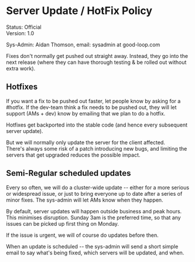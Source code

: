 # Server Update / HotFix Policy

Status: Official  
Version: 1.0

Sys-Admin: Aidan Thomson, email: <span class='email' data-name='sysadmin' data-domain='good-loop.com'>sysadmin at good-loop.com</span>

Fixes don't normally get pushed out straight away. Instead, they go into the next release (where they can have thorough testing & be rolled out without extra work).

## Hotfixes

If you want a fix to be pushed out faster, let people know by asking for a #hotfix.
If the dev-team think a fix needs to be pushed out, they will let support (AMs + dev) know by emailing that we plan to do a hotfix.

Hotfixes get backported into the stable code (and hence every subsequent server update).

But we will normally only update the server for the client affected.  
There's always some risk of a patch introducing new bugs, and limiting the servers that get upgraded reduces the possible impact.

## Semi-Regular scheduled updates

Every so often, we will do a cluster-wide update -- either for a more serious or widespread issue, or just to bring everyone up to date after a series of minor fixes.
The sys-admin will let AMs know when they happen.

By default, server updates will happen outside business and peak hours. This minimises disruption. Sunday 3am is the preferred time, so that any issues can be picked up first thing on Monday.

If the issue is urgent, we will of course do updates before then.

When an update is scheduled -- the sys-admin will send a short simple email to say what's being fixed, which servers will be updated, and when.
